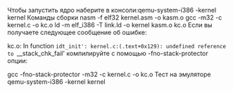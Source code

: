 Чтобы запустить ядро наберите в консоли:qemu-system-i386 -kernel kernel
Команды сборки
nasm -f elf32 kernel.asm -o kasm.o
gcc -m32 -c kernel.c -o kc.o
ld -m elf_i386 -T link.ld -o kernel kasm.o kc.o
Если вы получаете следующее сообщение об ошибке:

kc.o: In function `idt_init':
kernel.c:(.text+0x129): undefined reference to `__stack_chk_fail'
компилируйте с помощью -fno-stack-protector опции:

gcc -fno-stack-protector -m32 -c kernel.c -o kc.o
Тест на эмуляторе
qemu-system-i386 -kernel kernel

